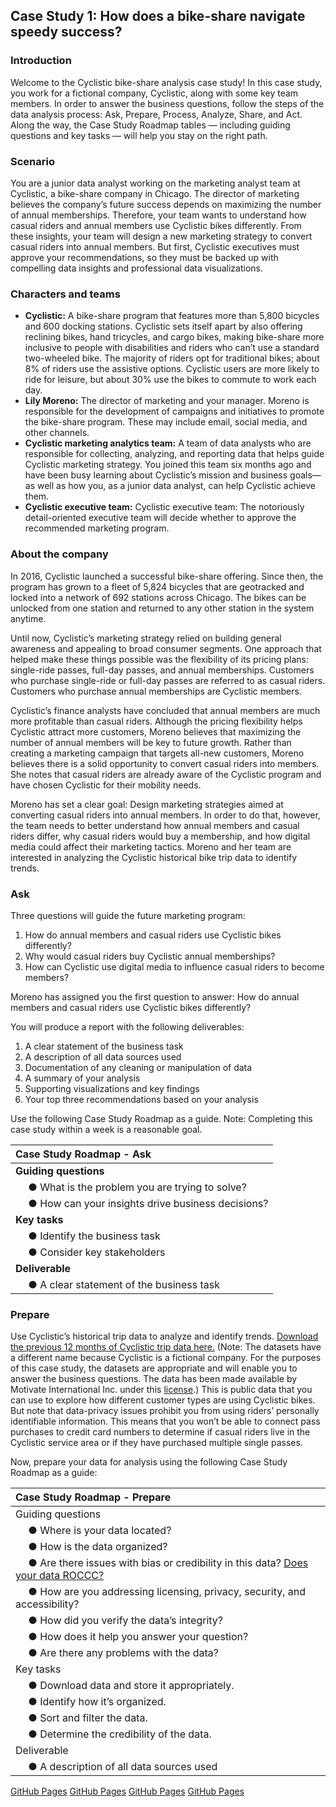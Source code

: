 ## Case Study 1: How does a bike-share navigate speedy success?

### Introduction

Welcome to the Cyclistic bike-share analysis case study! In this case study, you work for a fictional company, Cyclistic, along with some key team members. In order to answer the business questions, follow the steps of the data analysis process: Ask, Prepare, Process, Analyze, Share, and Act. Along the way, the Case Study Roadmap tables — including guiding questions and key tasks — will help you stay on the right path.

### Scenario

You are a junior data analyst working on the marketing analyst team at Cyclistic, a bike-share company in Chicago. The director of marketing believes the company’s future success depends on maximizing the number of annual memberships. Therefore, your team wants to understand how casual riders and annual members use Cyclistic bikes differently. From these insights, your team will design a new marketing strategy to convert casual riders into annual members. But first, Cyclistic executives must approve your recommendations, so they must be backed up with compelling data insights and professional data visualizations.

### Characters and teams

- **Cyclistic:** A bike-share program that features more than 5,800 bicycles and 600 docking stations. Cyclistic sets itself apart by also offering reclining bikes, hand tricycles, and cargo bikes, making bike-share more inclusive to people with disabilities and riders who can’t use a standard two-wheeled bike. The majority of riders opt for traditional bikes; about 8% of riders use the assistive options. Cyclistic users are more likely to ride for leisure, but about 30% use the bikes to commute to work each day.
- **Lily Moreno:** The director of marketing and your manager. Moreno is responsible for the development of campaigns and initiatives to promote the bike-share program. These may include email, social media, and other channels.
- **Cyclistic marketing analytics team:** A team of data analysts who are responsible for collecting, analyzing, and reporting data that helps guide Cyclistic marketing strategy. You joined this team six months ago and have been busy learning about Cyclistic’s mission and business goals—as well as how you, as a junior data analyst, can help Cyclistic achieve them.
- **Cyclistic executive team:** Cyclistic executive team: The notoriously detail-oriented executive team will decide whether to approve the recommended marketing program.

### About the company

In 2016, Cyclistic launched a successful bike-share offering. Since then, the program has grown to a fleet of 5,824 bicycles that are geotracked and locked into a network of 692 stations across Chicago. The bikes can be unlocked from one station and returned to any other station in the system anytime.

Until now, Cyclistic’s marketing strategy relied on building general awareness and appealing to broad consumer segments. One approach that helped make these things possible was the flexibility of its pricing plans: single-ride passes, full-day passes, and annual memberships. Customers who purchase single-ride or full-day passes are referred to as casual riders. Customers who purchase annual memberships are Cyclistic members.

Cyclistic’s finance analysts have concluded that annual members are much more profitable than casual riders. Although the pricing flexibility helps Cyclistic attract more customers, Moreno believes that maximizing the number of annual members will be key to future growth. Rather than creating a marketing campaign that targets all-new customers, Moreno believes there is a solid opportunity to convert casual riders into members. She notes that casual riders are already aware of the Cyclistic program and have chosen Cyclistic for their mobility needs.

Moreno has set a clear goal: Design marketing strategies aimed at converting casual riders into annual members. In order to do that, however, the team needs to better understand how annual members and casual riders differ, why casual riders would buy a membership, and how digital media could affect their marketing tactics. Moreno and her team are interested in analyzing the Cyclistic historical bike trip data to identify trends.

### Ask

Three questions will guide the future marketing program:
  1. How do annual members and casual riders use Cyclistic bikes differently?
  2. Why would casual riders buy Cyclistic annual memberships?
  3. How can Cyclistic use digital media to influence casual riders to become members?

Moreno has assigned you the first question to answer: How do annual members and casual riders use Cyclistic bikes differently?

You will produce a report with the following deliverables:
  1. A clear statement of the business task
  2. A description of all data sources used
  3. Documentation of any cleaning or manipulation of data
  4. A summary of your analysis
  5. Supporting visualizations and key findings
  6. Your top three recommendations based on your analysis

Use the following Case Study Roadmap as a guide. Note: Completing this case study within a week is a reasonable goal.


|  Case Study Roadmap - Ask  |
|  :--------------------------  |
|  **Guiding questions**  |
|  &emsp;  ● What is the problem you are trying to solve?  |
|  &emsp;  ● How can your insights drive business decisions?  |
|  **Key tasks**  |
|  &emsp;  ● Identify the business task  |
|  &emsp;  ● Consider key stakeholders  |
|  **Deliverable**  |
|  &emsp;  ● A clear statement of the business task  |


### Prepare

Use Cyclistic’s historical trip data to analyze and identify trends. [Download the previous 12 months of Cyclistic trip data here.](https://divvy-tripdata.s3.amazonaws.com/index.html) (Note: The datasets have a different name because Cyclistic is a fictional company. For the purposes of this case study, the datasets are appropriate and will enable you to answer the business questions. The data has been made available by Motivate International Inc. under this [license](https://divvybikes.com/data-license-agreement).) This is public data that you can use to explore how different customer types are using Cyclistic bikes. But note that data-privacy issues prohibit you from using riders’ personally identifiable information. This means that you won’t be able to connect pass purchases to credit card numbers to determine if casual riders live in the Cyclistic service area or if they have purchased multiple single passes.

Now, prepare your data for analysis using the following Case Study Roadmap as a guide:

|  Case Study Roadmap - Prepare  |
|  :--------------------------  |
|  Guiding questions  |
|  &emsp;  ● Where is your data located?  |
|  &emsp;  ● How is the data organized?  |
|  &emsp;  ● Are there issues with bias or credibility in this data? [Does your data ROCCC?](https://www.coursera.org/learn/data-preparation/lecture/lHirM/what-is-bad-data)  |
|  &emsp;  ● How are you addressing licensing, privacy, security, and accessibility?  |
|  &emsp;  ● How did you verify the data’s integrity?  |
|  &emsp;  ● How does it help you answer your question?  |
|  &emsp;  ● Are there any problems with the data?  |
|  Key tasks  |
|  &emsp;  ● Download data and store it appropriately.  |
|  &emsp;  ● Identify how it’s organized.  |
|  &emsp;  ● Sort and filter the data.  |
|  &emsp;  ● Determine the credibility of the data.  |
|  Deliverable  |
|  &emsp;  ● A description of all data sources used  |











 [GitHub Pages](https://pages.github.com/)
 [GitHub Pages](https://pages.github.com/)
 [GitHub Pages](https://pages.github.com/)
 [GitHub Pages](https://pages.github.com/)


